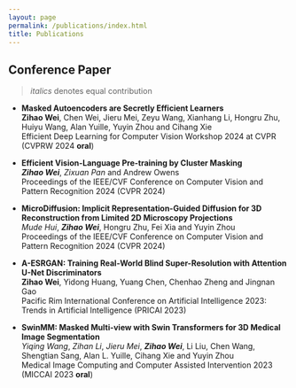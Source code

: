 ```yaml
---
layout: page
permalink: /publications/index.html
title: Publications
---
```


## Conference Paper

>_italics_ denotes equal contribution

- **Masked Autoencoders are Secretly Efficient Learners**
<br>**Zihao Wei**, Chen Wei, Jieru Mei, Zeyu Wang, Xianhang Li, Hongru Zhu, Huiyu Wang, Alan Yuille, Yuyin Zhou and Cihang Xie
<br> Efficient Deep Learning for Computer Vision Workshop 2024 at CVPR (CVPRW 2024 **oral**)

- **Efficient Vision-Language Pre-training by Cluster Masking**
<br>**_Zihao Wei_**, _Zixuan Pan_ and Andrew Owens
<br> Proceedings of the IEEE/CVF Conference on Computer Vision and Pattern Recognition 2024 (CVPR 2024)

- **MicroDiffusion: Implicit Representation-Guided Diffusion for 3D Reconstruction from Limited 2D Microscopy Projections**
<br> _Mude Hui_, **_Zihao Wei_**, Hongru Zhu, Fei Xia and Yuyin Zhou
<br> Proceedings of the IEEE/CVF Conference on Computer Vision and Pattern Recognition 2024 (CVPR 2024)


- **A-ESRGAN: Training Real-World Blind Super-Resolution with Attention U-Net Discriminators**
<br> **Zihao Wei**, Yidong Huang, Yuang Chen, Chenhao Zheng and Jingnan Gao
<br> Pacific Rim International Conference on Artificial Intelligence 2023: Trends in Artificial Intelligence (PRICAI 2023)

- **SwinMM: Masked Multi-view with Swin Transformers for 3D Medical Image Segmentation**
<br>_Yiqing Wang_, _Zihan Li_, _Jieru Mei_, **_Zihao Wei_**, Li Liu, Chen Wang, Shengtian Sang, Alan L. Yuille, Cihang Xie and Yuyin Zhou
<br> Medical Image Computing and Computer Assisted Intervention 2023 (MICCAI 2023 **oral**)



